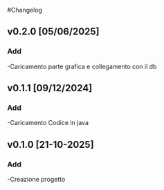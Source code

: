 #Changelog

## v0.2.0 [05/06/2025]

### Add
-Caricamento parte grafica e collegamento con il db

## v0.1.1 [09/12/2024]

### Add
-Caricamento Codice in java

## v0.1.0 [21-10-2025]

### Add
-Creazione progetto